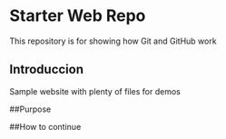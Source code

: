 # Starter Web Repo

This repository is for showing how Git and GitHub work

## Introduccion

Sample website with plenty of files for demos

##Purpose

##How to continue